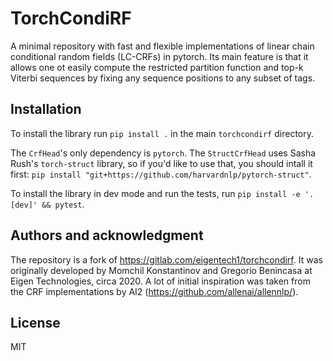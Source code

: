 # TorchCondiRF

A minimal repository with fast and flexible implementations of linear chain conditional random fields (LC-CRFs) in pytorch. 
Its main feature is that it allows one ot easily compute the restricted partition function and top-k Viterbi sequences 
by fixing any sequence positions to any subset of tags.

## Installation
To install the library run `pip install .` in the main `torchcondirf` directory.

The `CrfHead`'s only dependency is `pytorch`. The `StructCrfHead` uses Sasha Rush's `torch-struct` library, so if you'd like to use that, 
you should intall it first: `pip install "git+https://github.com/harvardnlp/pytorch-struct"`.

To install the library in dev mode and run the tests, run `pip install -e '.[dev]' && pytest`.

## Authors and acknowledgment

The repository is a fork of https://gitlab.com/eigentech1/torchcondirf.
It was originally developed by Momchil Konstantinov and Gregorio Benincasa at Eigen Technologies, circa 2020. A lot of initial inspiration was taken from the CRF implementations by AI2 (https://github.com/allenai/allennlp/).

## License
MIT
